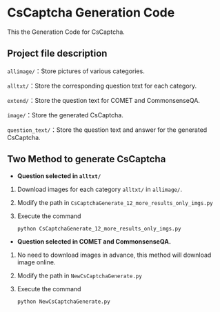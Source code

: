 # CsCaptcha Generation Code

This the Generation Code for CsCaptcha.

## Project file description

`allimage/`：Store pictures of various categories.

`alltxt/`：Store the corresponding question text for each category.

`extend/`：Store the question text for COMET and CommonsenseQA.

`image/`：Store the generated CsCaptcha.

`question_text/`：Store the question text and answer for the generated CsCaptcha.

##  Two Method to generate CsCaptcha

* **Question selected in `alltxt/`**

1. Download images for each category `alltxt/`  in `allimage/`.

2. Modify the path in `CsCaptchaGenerate_12_more_results_only_imgs.py`

3. Execute the command 

   ```
   python CsCaptchaGenerate_12_more_results_only_imgs.py
   ```

* **Question selected in COMET and CommonsenseQA.**

1. No need to download images in advance, this method will download image online.
2. Modify the path in `NewCsCaptchaGenerate.py`
3. Execute the command 

   ```
   python NewCsCaptchaGenerate.py
   ```


